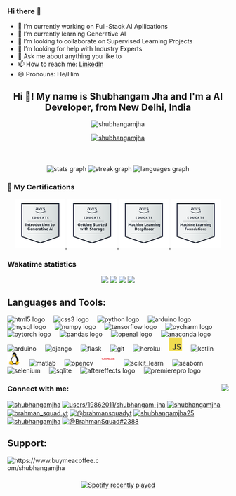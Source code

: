 ### Hi there 👋



- 🔭 I’m currently working on Full-Stack AI Apllications
- 🌱 I’m currently learning Generative AI
- 👯 I’m looking to collaborate on Supervised Learning Projects
- 🤔 I’m looking for help with Industry Experts
- 💬 Ask me about anything you like to
- 📫 How to reach me: [LinkedIn](https://www.linkedin.com/in/shubhangam-jha-a32535210/)
- 😄 Pronouns: He/Him

<h2 align="center">Hi 👋! My name is Shubhangam Jha and I'm a AI Developer, from New Delhi, India</h2>

<p align="center"> <img src="https://komarev.com/ghpvc/?username=shubhangamjha&label=Profile%20views&color=0e75b6&style=flat" alt="shubhangamjha" /> </p>

<p align="center"> <a href="https://github.com/ryo-ma/github-profile-trophy"><img src="https://github-profile-trophy.vercel.app/?username=shubhangamjha" alt="shubhangamjha" /></a> </p>

<p align="center"> <a href="https://twitter.com/" target="blank"><img src="https://img.shields.io/twitter/follow/?logo=twitter&style=for-the-badge" alt="" /></a> </p>

###

<div align="center">
  <img src="https://github-readme-stats.vercel.app/api?username=shubhangamjha&hide_title=false&hide_rank=true&show_icons=true&include_all_commits=true&count_private=true&disable_animations=false&theme=dracula&locale=en&hide_border=false" height="150" alt="stats graph"  />
  <img src="https://streak-stats.demolab.com?user=shubhangamjha&locale=en&mode=daily&theme=dracula&hide_border=false&border_radius=5" height="150" alt="streak graph"  />
  <img src="https://github-readme-stats.vercel.app/api/top-langs?username=shubhangamjha&locale=en&hide_title=false&layout=compact&card_width=320&langs_count=12&theme=dracula&hide_border=false&custom_title=Languages%20Worked%20Upon" height="150" alt="languages graph"  />
</div>

### 📛 My Certifications

<div align="center"> 
  <a href="https://www.credly.com/badges/e4979d7d-97c1-4f58-8b93-8c005928c7c0/public_url" target="_blank"> 
    <img src="aws-educate-introduction-to-generative-ai.png" width="114" height="114" alt="AWS Educate Introduction to Generative AI"/> 
  </a> 
  <a href="https://www.credly.com/badges/55c60ab1-6f94-4640-8637-831a4dae2c43/public_url" target="_blank"> 
    <img src="aws-educate-getting-started-with-storage.png" width="114" height="114" alt="AWS Educate Getting Started with Storage"/> 
  </a> 
  <a href="https://www.credly.com/badges/876b31d7-01f0-4add-b2c6-e56dd5e93557/public_url" target="_blank"> 
    <img src="aws-educate-machine-learning-deepracer.png" width="114" height="114" alt="AWS Educate Machine Learning - DeepRacer"/> 
  </a> 
  <a href="https://www.credly.com/badges/3ed24a2b-a0e8-45a9-a8b3-6b1b54eb2890/public_url" target="_blank"> 
    <img src="aws-educate-machine-learning-foundations.png" width="114" height="114" alt="AWS Educate Machine Learning Foundations"/> 
  </a> 
</div>

### Wakatime statistics
<div align="center">
  <a href="https://wakatime.com"><img src="https://wakatime.com/share/@Brahman/5ae1b894-1720-4dee-86d0-22a3f9ec3ee7.png" /></a>
  <a href="https://wakatime.com"><img src="https://wakatime.com/share/@Brahman/30db5f75-d234-4563-8d4c-2ecad7287cbb.png" /></a>
  <a href="https://wakatime.com"><img src="https://wakatime.com/share/@Brahman/44e3e2fe-bd32-495f-83a1-6cb955f78f50.png" /></a>
  <a href="https://wakatime.com"><img src="https://wakatime.com/share/@Brahman/a2688ca1-5a52-46a4-ae59-810a469382bc.png" /></a>

###

<div align="left" background-color="White">
  <h2 align="left">Languages and Tools:</h2>
  <img src="https://cdn.jsdelivr.net/gh/devicons/devicon/icons/html5/html5-original.svg" height="30" alt="html5 logo"  />
  <img width="12" />
  <img src="https://cdn.jsdelivr.net/gh/devicons/devicon/icons/css3/css3-original.svg" height="30" alt="css3 logo"  />
  <img width="12" />
  <img src="https://cdn.jsdelivr.net/gh/devicons/devicon/icons/python/python-original.svg" height="30" alt="python logo"  />
  <img width="12" />
  <img src="https://cdn.jsdelivr.net/gh/devicons/devicon/icons/arduino/arduino-original.svg" height="30" alt="arduino logo"  />
  <img width="12" />
  <img src="https://cdn.jsdelivr.net/gh/devicons/devicon/icons/mysql/mysql-original.svg" height="30" alt="mysql logo"  />
  <img width="12" />
  <img src="https://cdn.jsdelivr.net/gh/devicons/devicon/icons/numpy/numpy-original.svg" height="30" alt="numpy logo"  />
  <img width="12" />
  <img src="https://cdn.jsdelivr.net/gh/devicons/devicon/icons/tensorflow/tensorflow-original.svg" height="30" alt="tensorflow logo"  />
  <img width="12" />
  <img src="https://cdn.jsdelivr.net/gh/devicons/devicon/icons/pycharm/pycharm-original.svg" height="30" alt="pycharm logo"  />
  <img width="12" />
  <img src="https://cdn.jsdelivr.net/gh/devicons/devicon/icons/pytorch/pytorch-original.svg" height="30" alt="pytorch logo"  />
  <img width="12" />
  <img src="https://cdn.jsdelivr.net/gh/devicons/devicon/icons/pandas/pandas-original.svg" height="30" alt="pandas logo"  />
  <img width="12" />
  <img src="https://cdn.jsdelivr.net/gh/devicons/devicon/icons/openal/openal-original.svg" height="30" alt="openal logo"  />
  <img width="12" />
  <img src="https://cdn.jsdelivr.net/gh/devicons/devicon/icons/anaconda/anaconda-original.svg" height="30" alt="anaconda logo"  />
  <img width="12" />
  <img src="https://cdn.worldvectorlogo.com/logos/arduino-1.svg" alt="arduino" height="30" />
  <img width="12" />
  <img src="https://cdn.worldvectorlogo.com/logos/django.svg" alt="django" height="30" />
  <img width="12" />
  <img src="https://www.vectorlogo.zone/logos/pocoo_flask/pocoo_flask-icon.svg" alt="flask" height="30" />
  <img width="12" />
  <img src="https://www.vectorlogo.zone/logos/git-scm/git-scm-icon.svg" alt="git" height="30" />
  <img width="12" />
  <img src="https://www.vectorlogo.zone/logos/heroku/heroku-icon.svg" alt="heroku" height="30" />
  <img width="12" />
  <img src="https://raw.githubusercontent.com/devicons/devicon/master/icons/javascript/javascript-original.svg" alt="javascript" height="30" />
  <img width="12" />
  <img src="https://www.vectorlogo.zone/logos/kotlinlang/kotlinlang-icon.svg" alt="kotlin" height="30" />
  <img width="12" />
  <img src="https://raw.githubusercontent.com/devicons/devicon/master/icons/linux/linux-original.svg" alt="linux" height="30" />
  <img width="12" />
  <img src="https://upload.wikimedia.org/wikipedia/commons/2/21/Matlab_Logo.png" alt="matlab" height="30" />
  <img width="12" />
  <img src="https://www.vectorlogo.zone/logos/opencv/opencv-icon.svg" alt="opencv" height="30" />
  <img width="12" />
  <img src="https://raw.githubusercontent.com/devicons/devicon/master/icons/oracle/oracle-original.svg" alt="oracle" height="30" />
  <img width="12" />
  <img src="https://upload.wikimedia.org/wikipedia/commons/0/05/Scikit_learn_logo_small.svg" alt="scikit_learn" height="30" />
  <img width="12" />
  <img src="https://seaborn.pydata.org/_images/logo-mark-lightbg.svg" alt="seaborn" height="30" />
  <img width="12" />
  <img src="https://raw.githubusercontent.com/detain/svg-logos/780f25886640cef088af994181646db2f6b1a3f8/svg/selenium-logo.svg" alt="selenium" height="30" />
  <img width="12" />
  <img src="https://www.vectorlogo.zone/logos/sqlite/sqlite-icon.svg" alt="sqlite" height="30" />
  <img width="12" />
  <img src="https://cdn.jsdelivr.net/gh/devicons/devicon/icons/aftereffects/aftereffects-original.svg" height="30" alt="aftereffects logo"  />
  <img width="12" />
  <img src="https://cdn.jsdelivr.net/gh/devicons/devicon/icons/premierepro/premierepro-plain.svg" height="30" alt="premierepro logo"  />
</div>

###

<img align="right" height="150" src="https://i.pinimg.com/originals/44/92/f2/4492f2948473a9271158bc37246f4e3f.gif"  />

###

<div align="left">
  <h3 align="left">Connect with me:</h3>
  <p align="left">
  <a href="https://linkedin.com/in/shubhangamjha" target="blank"><img align="center" src="https://raw.githubusercontent.com/rahuldkjain/github-profile-readme-generator/master/src/images/icons/Social/linked-in-alt.svg" alt="shubhangamjha" height="30" width="40" /></a>
    <a href="https://stackoverflow.com/users/19862011/shubhangam-jha" target="blank"><img align="center" src="https://raw.githubusercontent.com/rahuldkjain/github-profile-readme-generator/master/src/images/icons/Social/stack-overflow.svg" alt="users/19862011/shubhangam-jha" height="30" width="40" /></a>
  <a href="https://kaggle.com/shubhangamjha" target="blank"><img align="center" src="https://raw.githubusercontent.com/rahuldkjain/github-profile-readme-generator/master/src/images/icons/Social/kaggle.svg" alt="shubhangamjha" height="30" width="40" /></a>
  <a href="https://instagram.com/brahman_squad.yt" target="blank"><img align="center" src="https://raw.githubusercontent.com/rahuldkjain/github-profile-readme-generator/master/src/images/icons/Social/instagram.svg" alt="brahman_squad.yt" height="30" width="40" /></a>
  <a href="https://www.youtube.com/@brahmansquadyt" target="blank"><img align="center" src="https://raw.githubusercontent.com/rahuldkjain/github-profile-readme-generator/master/src/images/icons/Social/youtube.svg" alt="@brahmansquadyt" height="30" width="40" /></a>
  <a href="https://www.hackerrank.com/shubhangamjha25" target="blank"><img align="center" src="https://raw.githubusercontent.com/rahuldkjain/github-profile-readme-generator/master/src/images/icons/Social/hackerrank.svg" alt="shubhangamjha25" height="30" width="40" /></a>
  <a href="https://www.leetcode.com/shubhangamjha" target="blank"><img align="center" src="https://raw.githubusercontent.com/rahuldkjain/github-profile-readme-generator/master/src/images/icons/Social/leet-code.svg" alt="shubhangamjha" height="30" width="40" /></a>
  <a href="https://discord.gg/@BrahmanSquad#2388" target="blank"><img align="center" src="https://raw.githubusercontent.com/rahuldkjain/github-profile-readme-generator/master/src/images/icons/Social/discord.svg" alt="@BrahmanSquad#2388" height="30" width="40" /></a>
  </p>



###
<h2 align="left">Support:</h2>
<p><a href="https://www.buymeacoffee.com/shubhangamjha"> <img align="left" src="https://cdn.buymeacoffee.com/buttons/v2/default-yellow.png" height="50" width="210" alt="https://www.buymeacoffee.com/shubhangamjha" /></a></p><br><br>

###
<div align="center">
  <a href="https://open.spotify.com/user/31sag7p2iildlf4vuwklvdvlnh5y?si=c850f63481c24036&nd=1&dlsi=39d66f145de748da">
    <img src="https://spotify-recently-played-readme.vercel.app/api?user=31sag7p2iildlf4vuwklvdvlnh5y&dlsi=39d66f145de748da&count=5" alt="Spotify recently played"  />
  </a>
</div>
